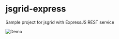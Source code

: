 # jsgrid-express
Sample project for jsgrid with ExpressJS REST service

![Demo](http://content.screencast.com/users/tabalinas/folders/Jing/media/3d39f0d8-f0a4-4ee0-b94d-8c3751719552/00000095.png)
